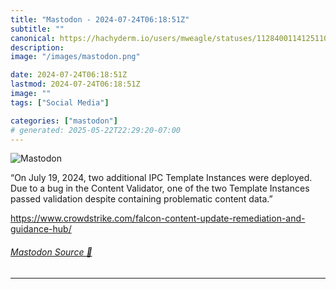 ```yaml
---
title: "Mastodon - 2024-07-24T06:18:51Z"
subtitle: ""
canonical: https://hachyderm.io/users/mweagle/statuses/112840011412511055
description:
image: "/images/mastodon.png"

date: 2024-07-24T06:18:51Z
lastmod: 2024-07-24T06:18:51Z
image: ""
tags: ["Social Media"]

categories: ["mastodon"]
# generated: 2025-05-22T22:29:20-07:00
---
```

![Mastodon](/images/mastodon.png)

<p>“On July 19, 2024, two additional IPC Template Instances were deployed. Due to a bug in the Content Validator, one of the two Template Instances passed validation despite containing problematic content data.”</p><p><a href="https://www.crowdstrike.com/falcon-content-update-remediation-and-guidance-hub/" target="_blank" rel="nofollow noopener noreferrer" translate="no"><span class="invisible">https://www.</span><span class="ellipsis">crowdstrike.com/falcon-content</span><span class="invisible">-update-remediation-and-guidance-hub/</span></a></p>


###### [Mastodon Source 🐘](https://hachyderm.io/@mweagle/112840011412511055)

___
